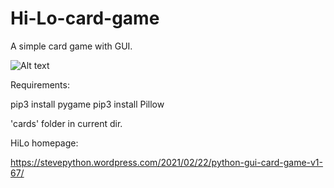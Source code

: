 # Hi-Lo-card-game
A simple card game with GUI.

![Alt text](https://1.bp.blogspot.com/-HmRpcnZvTpg/X4_M-gPaMzI/AAAAAAAABSQ/UiaOSQodjg4E-JrfSJs34L1dl2V39KIngCLcBGAsYHQ/s286/hi-lo-screenshot.png "")

Requirements:

pip3 install pygame
pip3 install Pillow

'cards' folder in current dir.

HiLo homepage:

https://stevepython.wordpress.com/2021/02/22/python-gui-card-game-v1-67/

